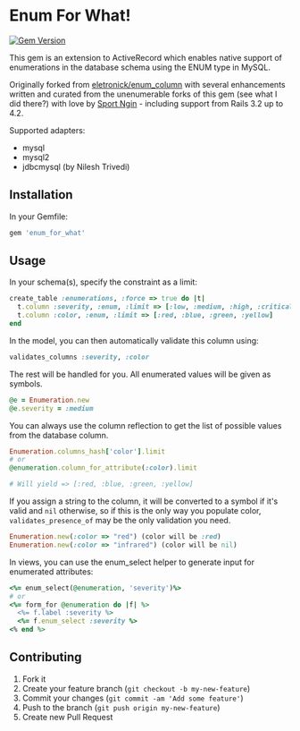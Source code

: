 # Enum For What!
[![Gem Version](https://badge.fury.io/rb/enum_for_what.svg)](http://badge.fury.io/rb/enum_for_what)

This gem is an extension to ActiveRecord which enables native support of enumerations in the database schema using the ENUM type in MySQL.

Originally forked from [eletronick/enum_column][1] with several enhancements written and curated from the unenumerable forks of this
gem (see what I did there?) with love by [Sport Ngin][2] - including support from Rails 3.2 up to 4.2.

Supported adapters:
- mysql
- mysql2
- jdbcmysql (by Nilesh Trivedi)

## Installation

In your Gemfile:

```ruby
gem 'enum_for_what'
```

## Usage

In your schema(s), specify the constraint as a limit:

```ruby
create_table :enumerations, :force => true do |t|
  t.column :severity, :enum, :limit => [:low, :medium, :high, :critical], :default => :medium
  t.column :color, :enum, :limit => [:red, :blue, :green, :yellow]
end
```

In the model, you can then automatically validate this column using:

```ruby
validates_columns :severity, :color
```

The rest will be handled for you. All enumerated values will be given as symbols.

```ruby
@e = Enumeration.new
@e.severity = :medium
```

You can always use the column reflection to get the list of possible values from the database column.

```ruby
Enumeration.columns_hash['color'].limit
# or
@enumeration.column_for_attribute(:color).limit

# Will yield => [:red, :blue, :green, :yellow]
```

If you assign a string to the column, it will be converted to a symbol if it's valid and `nil` otherwise,
so if this is the only way you populate color, `validates_presence_of` may be the only validation you need.

```ruby
Enumeration.new(:color => "red") (color will be :red)
Enumeration.new(:color => "infrared") (color will be nil)
```

In views, you can use the enum_select helper to generate input for enumerated attributes:

```ruby
<%= enum_select(@enumeration, 'severity')%>
# or
<%= form_for @enumeration do |f| %>
  <%= f.label :severity %>
  <%= f.enum_select :severity %>
<% end %>
```

## Contributing

1. Fork it
2. Create your feature branch (`git checkout -b my-new-feature`)
3. Commit your changes (`git commit -am 'Add some feature'`)
4. Push to the branch (`git push origin my-new-feature`)
5. Create new Pull Request

[1]: https://github.com/electronick/enum_column
[2]: http://www.codinginthecrease.com/
